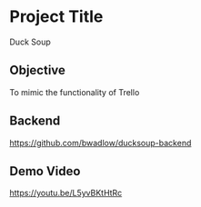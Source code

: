 # Project Title
Duck Soup

## Objective
To mimic the functionality of Trello

## Backend
https://github.com/bwadlow/ducksoup-backend

## Demo Video
https://youtu.be/L5yvBKtHtRc


